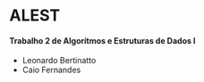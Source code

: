 # ALEST
#### Trabalho 2 de Algorítmos e Estruturas de Dados I

-   Leonardo Bertinatto
-   Caio Fernandes